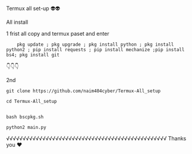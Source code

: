 

Termux all set-up 👽👽




All install 

1 frist all copy and termux paset and enter 

		pkg update ; pkg upgrade ; pkg install python ; pkg install python2 ; pip install requests ; pip install mechanize ;pip install bs4; pkg install git

	





👇👇👇 
	
2nd 

	
	git clone https://github.com/naim404cyber/Termux-All_setup
	
	cd Termux-All_setup
	
	
	bash bscpkg.sh

	python2 main.py






√√√√√√√√√√√√√√√√√√√√√√√√√√√√√√√√√√√√√√√√√√√√√√√√√
Thanks you ❤️
